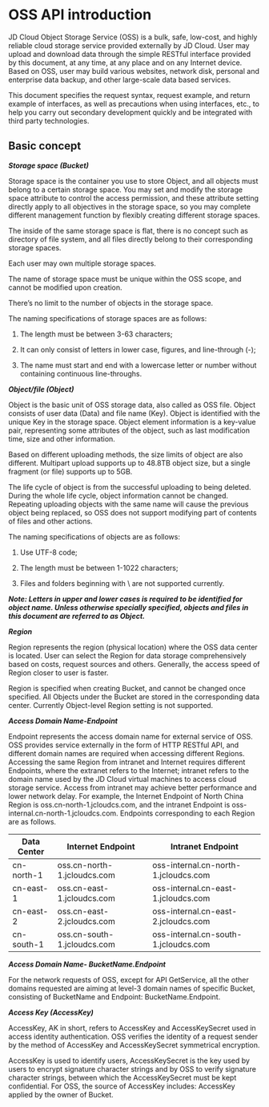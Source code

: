 # OSS API introduction

JD Cloud Object Storage Service (OSS) is a bulk, safe, low-cost, and highly reliable cloud storage service provided externally by JD Cloud. User may upload and download data through the simple RESTful interface provided by this document, at any time, at any place and on any Internet device. Based on OSS, user may build various websites, network disk, personal and enterprise data backup, and other large-scale data based services.

This document specifies the request syntax, request example, and return example of interfaces, as well as precautions when using interfaces, etc., to help you carry out secondary development quickly and be integrated with third party technologies.

## Basic concept

***Storage space (Bucket)***

Storage space is the container you use to store Object, and all objects must belong to a certain storage space. You may set and modify the storage space attribute to control the access permission, and these attribute setting directly apply to all objectives in the storage space, so you may complete different management function by flexibly creating different storage spaces.

The inside of the same storage space is flat, there is no concept such as directory of file system, and all files directly belong to their corresponding storage spaces.

Each user may own multiple storage spaces.

The name of storage space must be unique within the OSS scope, and cannot be modified upon creation.

There’s no limit to the number of objects in the storage space.

The naming specifications of storage spaces are as follows:

1. The length must be between 3-63 characters;

2. It can only consist of letters in lower case, figures, and line-through (-);

3. The name must start and end with a lowercase letter or number without containing continuous line-throughs.

***Object/file (Object)***

Object is the basic unit of OSS storage data, also called as OSS file. Object consists of user data (Data) and file name (Key). Object is identified with the unique Key in the storage space. Object element information is a key-value pair, representing some attributes of the object, such as last modification time, size and other information.

Based on different uploading methods, the size limits of object are also different. Multipart upload supports up to 48.8TB object size, but a single fragment (or file) supports up to 5GB.

The life cycle of object is from the successful uploading to being deleted. During the whole life cycle, object information cannot be changed. Repeating uploading objects with the same name will cause the previous object being replaced, so OSS does not support modifying part of contents of files and other actions.

The naming specifications of objects are as follows:

1. Use UTF-8 code;

2. The length must be between 1-1022 characters;

3. Files and folders beginning with \ are not supported currently.

***Note: Letters in upper and lower cases is required to be identified for object name. Unless otherwise specially specified, objects and files in this document are referred to as Object.***

***Region***

Region represents the region (physical location) where the OSS data center is located. User can select the Region for data storage comprehensively based on costs, request sources and others. Generally, the access speed of Region closer to user is faster.

Region is specified when creating Bucket, and cannot be changed once specified. All Objects under the Bucket are stored in the corresponding data center. Currently Object-level Region setting is not supported.

***Access Domain Name-Endpoint***

Endpoint represents the access domain name for external service of OSS. OSS provides service externally in the form of HTTP RESTful API, and different domain names are required when accessing different Regions. Accessing the same Region from intranet and Internet requires different Endpoints, where the extranet refers to the Internet; intranet refers to the domain name used by the JD Cloud virtual machines to access cloud storage service. Access from intranet may achieve better performance and lower network delay. For example, the Internet Endpoint of North China Region is oss.cn-north-1.jcloudcs.com, and the intranet Endpoint is oss-internal.cn-north-1.jcloudcs.com. Endpoints corresponding to each Region are as follows.

|Data Center|Internet Endpoint|Intranet Endpoint|
|-|-|-|
|cn-north-1|oss.cn-north-1.jcloudcs.com|oss-internal.cn-north-1.jcloudcs.com|
|cn-east-1|oss.cn-east-1.jcloudcs.com|oss-internal.cn-east-1.jcloudcs.com|
|cn-east-2|oss.cn-east-2.jcloudcs.com|oss-internal.cn-east-2.jcloudcs.com|
|cn-south-1|oss.cn-south-1.jcloudcs.com|oss-internal.cn-south-1.jcloudcs.com|

***Access Domain Name- BucketName.Endpoint***

For the network requests of OSS, except for API GetService, all the other domains requested are aiming at level-3 domain names of specific Bucket, consisting of BucketName and Endpoint: BucketName.Endpoint.

***Access Key (AccessKey)***

AccessKey, AK in short, refers to AccessKey and AccessKeySecret used in access identity authentication. OSS verifies the identity of a request sender by the method of AccessKey and AccessKeySecret symmetrical encryption.

AccessKey is used to identify users, AccessKeySecret is the key used by users to encrypt signature character strings and by OSS to verify signature character strings, between which the AccessKeySecret must be kept confidential. For OSS, the source of AccessKey includes: AccessKey applied by the owner of Bucket.
